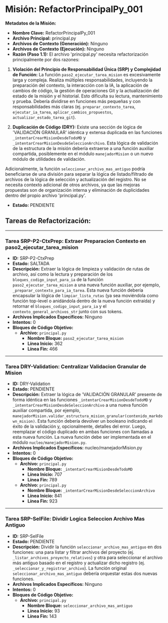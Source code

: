 # Misión: RefactorPrincipalPy_001

**Metadatos de la Misión:**
- **Nombre Clave:** RefactorPrincipalPy_001
- **Archivo Principal:** principal.py
- **Archivos de Contexto (Generación):** Ninguno
- **Archivos de Contexto (Ejecución):** Ninguno
- **Razón (Paso 1.1):** El archivo 'principal.py' necesita refactorización principalmente por dos razones: 

1.  **Violación del Principio de Responsabilidad Única (SRP) y Complejidad de Función:** La función `paso2_ejecutar_tarea_mision` es excesivamente larga y compleja. Realiza múltiples responsabilidades, incluyendo la preparación del contexto, la interacción con la IA, la aplicación de cambios de código, la gestión de operaciones Git y la actualización del estado de la misión y el historial. Esto dificulta su lectura, mantenimiento y prueba. Debería dividirse en funciones más pequeñas y con responsabilidades más claras (ej. `preparar_contexto_tarea`, `ejecutar_ia_tarea`, `aplicar_cambios_propuestos`, `actualizar_estado_tarea_git`).

2.  **Duplicación de Código (DRY):** Existe una sección de lógica de 'VALIDACIÓN GRANULAR' idéntica y extensa duplicada en las funciones `_intentarCrearMisionDesdeTodoMD` y `_intentarCrearMisionDesdeSeleccionArchivo`. Esta lógica de validación de la estructura de la misión debería extraerse a una función auxiliar compartida, posiblemente en el módulo `manejadorMision` o un nuevo módulo de utilidades de validación.

Adicionalmente, la función `seleccionar_archivo_mas_antiguo` podría beneficiarse de una división para separar la lógica de listado/filtrado de archivos de la lógica de selección y actualización del registro. No se necesita contexto adicional de otros archivos, ya que las mejoras propuestas son de organización interna y eliminación de duplicidades dentro del propio archivo 'principal.py'.
- **Estado:** PENDIENTE

## Tareas de Refactorización:
---
### Tarea SRP-P2-CtxPrep: Extraer Preparacion Contexto en paso2_ejecutar_tarea_mision
- **ID:** SRP-P2-CtxPrep
- **Estado:** SALTADA
- **Descripción:** Extraer la lógica de limpieza y validación de rutas de archivo, así como la lectura y preparación de los `bloques_codigo_input_para_ia` de la función `paso2_ejecutar_tarea_mision` a una nueva función auxiliar, por ejemplo, `_preparar_contexto_para_ia_tarea`. Esta nueva función debería encapsular la lógica de `limpiar_lista_rutas` (ya sea moviéndola como función top-level o anidándola dentro de la nueva función extraída) y retornar el `bloques_codigo_input_para_ia` y el `contexto_general_archivos_str` junto con sus tokens.
- **Archivos Implicados Específicos:** Ninguno
- **Intentos:** 0
- **Bloques de Código Objetivo:**
  - **Archivo:** `principal.py`
    - **Nombre Bloque:** `paso2_ejecutar_tarea_mision`
    - **Línea Inicio:** 362
    - **Línea Fin:** 466
---
### Tarea DRY-Validation: Centralizar Validacion Granular de Mision
- **ID:** DRY-Validation
- **Estado:** PENDIENTE
- **Descripción:** Extraer la lógica de 'VALIDACIÓN GRANULAR' presente de forma idéntica en las funciones `_intentarCrearMisionDesdeTodoMD` y `_intentarCrearMisionDesdeSeleccionArchivo` a una nueva función auxiliar compartida, por ejemplo, `manejadorMision.validar_estructura_mision_granular(contenido_markdown_mision)`. Esta función debería devolver un booleano indicando el éxito de la validación y, opcionalmente, detalles del error. Luego, reemplazar el código duplicado en ambas funciones con llamadas a esta nueva función. La nueva función debe ser implementada en el módulo `nucleo/manejadorMision.py`.
- **Archivos Implicados Específicos:** nucleo/manejadorMision.py
- **Intentos:** 0
- **Bloques de Código Objetivo:**
  - **Archivo:** `principal.py`
    - **Nombre Bloque:** `_intentarCrearMisionDesdeTodoMD`
    - **Línea Inicio:** 707
    - **Línea Fin:** 789
  - **Archivo:** `principal.py`
    - **Nombre Bloque:** `_intentarCrearMisionDesdeSeleccionArchivo`
    - **Línea Inicio:** 841
    - **Línea Fin:** 923
---
### Tarea SRP-SelFile: Dividir Logica Seleccion Archivo Mas Antiguo
- **ID:** SRP-SelFile
- **Estado:** PENDIENTE
- **Descripción:** Dividir la función `seleccionar_archivo_mas_antiguo` en dos funciones: una para listar y filtrar archivos del proyecto (ej. `_listar_archivos_proyecto_relativos`) y otra para seleccionar el archivo más antiguo basado en el registro y actualizar dicho registro (ej. `_seleccionar_y_registrar_archivo`). La función original `seleccionar_archivo_mas_antiguo` debería orquestar estas dos nuevas funciones.
- **Archivos Implicados Específicos:** Ninguno
- **Intentos:** 0
- **Bloques de Código Objetivo:**
  - **Archivo:** `principal.py`
    - **Nombre Bloque:** `seleccionar_archivo_mas_antiguo`
    - **Línea Inicio:** 93
    - **Línea Fin:** 143